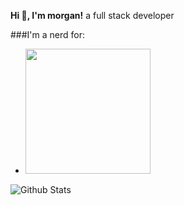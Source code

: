 **Hi 👋, I'm morgan!**
a full stack developer

###I'm a nerd for:
* <img height="200" src="https://raw.githubusercontent.com/bablubambal/All_logo_and_pictures/main/databases/mysql.svg">

<img align="center" src="https://github-readme-stats.vercel.app/api?username=mvvrgan&show_icons=true&include_all_commits=true&theme=dark&count_private=true&include_all_commits=true" alt="Github Stats" />

